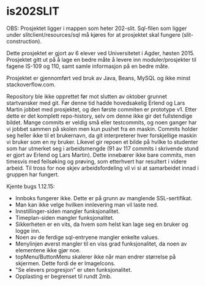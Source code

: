 # is202SLIT

OBS: Prosjektet ligger i mappen som heter 202-slit. Sql-filen som ligger under slitclient/resources/sql må kjøres for at prosjektet skal fungere (slit-construction).

Dette prosjektet er gjort av 6 elever ved Universitetet i Agder, høsten 2015. Prosjektet gitt ut på å lage en bedre måte å levere inn moduler/prosjekter til fagene IS-109 og 110, samt samle informasjon på en bedre måte. 

Prosjektet er gjennomført ved bruk av Java, Beans, MySQL og ikke minst stackoverflow.com. 

Repository ble ikke opprettet før mot slutten av oktober grunnet startvansker med git. Før denne tid hadde hovedsakelig Erlend og Lars Martin jobbet med prosjektet, og den første commiten er prototype v1. Etter dette er det komplett repo-history, selv om denne ikke gir det fullstendige bildet. Mange commits er veldig små eller testcommits, og noen ganger har vi jobbet sammen på skolen men kun pushet fra en maskin. Commits holder seg heller ikke til et brukernavn, da git interpreterer hver forskjellige maskin vi bruker som en ny bruker. Likevel gir repoen et bilde på hvilke to studenter som har utmerket seg i arbeidsmengde (91 av 117 commits i skrivende stund er gjort av Erlend og Lars Martin). Dette innebærer ikke bare commits, men timesvis med feilsøking og prøving, som etterhvert har resultert i videre arbeid. Til tross for noe skjev arbeidsfordeling vil vi si at samarbeidet innad i gruppen har fungert. 

Kjente bugs 1.12.15:
- Innboks fungerer ikke. Dette er på grunn av manglende SSL-sertifikat.
- Man kan ikke velge hvilken innlevering man vil laste ned.
- Innstillinger-siden mangler funksjonalitet. 
- Timeplan-siden mangler funksjonalitet. 
- Sikkerheten er en vits, da hvem som helst kan lage seg en bruker og logge inn. 
- Noen av de ferdige sql-entryene mangler enkelte values. 
- Menylinjen øverst mangler til en viss grad funksjonalitet, da noen av elementene ikke gjør noe. 
- topMenu/ButtonMenu skalerer ikke når man endrer størrelse på skjermen. Dette fordi de er ImageIcons. 
- "Se elevers progresjon" er uten funksjonalitet.
- Opplasting er begrenset til rundt 2mb. 
